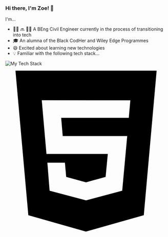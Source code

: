 ### Hi there, I'm Zoe! 👋

I'm...
- :construction_worker_woman:	:soon: :woman_technologist: A BEng Civil Engineer currently in the process of transitioning into tech
- :mortar_board:	 An alumna of the Black CodHer and Wiley Edge Programmes
- :smile: Excited about learning new technologies
- :bulb: Familiar with the following tech stack...

<img src="https://github-readme-tech-stack.vercel.app/api/cards?lineCount=3&theme=halloween&line1=HTML5,HTML,E34F26;CSS3,CSS,1572B6;JavaScript,JavaScript,F7DF1E;react,React,61DAFB;&line2=Node.js,Node.js,339933;mongodb,MongoDB,47A248;Java,Java,674671;&line3=Spring Boot ,Spring Boot,ba40e5;MySQL,MySQL,4479A1;" alt="My Tech Stack" />

<svg role="img" viewBox="0 0 24 24" xmlns="http://www.w3.org/2000/svg"><title>HTML5</title><path d="M1.5 0h21l-1.91 21.563L11.977 24l-8.564-2.438L1.5 0zm7.031 9.75l-.232-2.718 10.059.003.23-2.622L5.412 4.41l.698 8.01h9.126l-.326 3.426-2.91.804-2.955-.81-.188-2.11H6.248l.33 4.171L12 19.351l5.379-1.443.744-8.157H8.531z"/></svg>

<!--
**Zatuona/ZAtuona** is a ✨ _special_ ✨ repository because its `README.md` (this file) appears on your GitHub profile.

Here are some ideas to get you started:

- 🔭 I’ve just graduated with a Civil Engineering degree...
- 🌱 I’m currently learning how to code with the Black Codher gang.
- :NG:
- 🤔 I’m looking for help with *everything* to do with coding; I feel like an absolute beginner!
- 💬 Ask me about anything to do with cats, RHo Atlanta, Potomac or Beverly Hills.
- 📫 How to reach me: Slack: 
- 😄 Pronouns: ...
- ⚡ Fun fact: ...
-->
